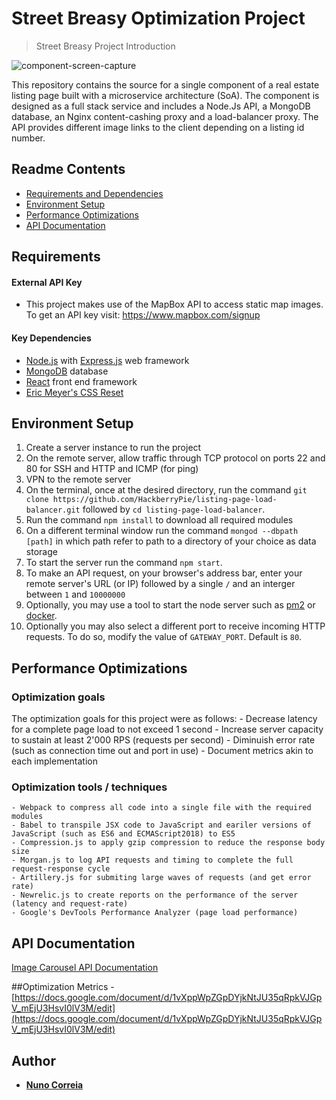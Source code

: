 # Street Breasy Optimization Project
> Street Breasy Project Introduction

![component-screen-capture](https://github.com/HackberryPie/image-carousel-component/blob/master/documentation/images/component-screen-capture-main.gif)

This repository contains the source for a single component of a real estate listing page built with a microservice architecture (SoA). The component is designed as a full stack service and includes a Node.Js API, a MongoDB database, an Nginx content-cashing proxy and a load-balancer proxy. The API provides different image links to the client depending on a listing id number.


## Readme Contents

- [Requirements and Dependencies](#requirements)
- [Environment Setup](#environment-setup)
- [Performance Optimizations](#performance-optimizations)
- [API Documentation](#api-documentation)


## Requirements

#### External API Key

- This project makes use of the MapBox API to access static map images. To get an API key visit: https://www.mapbox.com/signup

#### Key Dependencies

- [Node.js](https://nodejs.org/en/) with [Express.js](https://expressjs.com/) web framework
- [MongoDB](https://www.mongodb.com/) database
- [React](https://reactjs.org/docs/getting-started.html) front end framework
- [Eric Meyer's CSS Reset](https://meyerweb.com/eric/tools/css/reset/)

## Environment Setup

1. Create a server instance to run the project
2. On the remote server, allow traffic through TCP protocol on ports 22 and 80 for SSH and HTTP and ICMP (for ping)
3. VPN to the remote server  
4. On the terminal, once at the desired directory, run the command `git clone https://github.com/HackberryPie/listing-page-load-balancer.git` followed by `cd listing-page-load-balancer`.
5. Run the command `npm install` to download all required modules
6. On a different terminal window run the command `mongod --dbpath [path]` in which path refer to path to a directory of your choice as data storage
7. To start the server run the command `npm start`.
8. To make an API request, on your browser's address bar, enter your remote server's URL (or IP) followed by a single `/` and an interger between `1` and `10000000`
9. Optionally, you may use a tool to start the node server such as [pm2](http://pm2.keymetrics.io/) or [docker](https://docs.docker.com/docker-hub/).
10. Optionally you may also select a different port to receive incoming HTTP requests. To do so, modify the value of `GATEWAY_PORT`. Default is `80`.


## Performance Optimizations

### Optimization goals
The optimization goals for this project were as follows:
    - Decrease latency for a complete page load to not exceed 1 second
    - Increase server capacity to sustain at least 2'000 RPS (requests per second)
    - Diminuish error rate (such as connection time out and port in use)
    - Document metrics akin to each implementation


### Optimization tools / techniques
    - Webpack to compress all code into a single file with the required modules
    - Babel to transpile JSX code to JavaScript and eariler versions of JavaScript (such as ES6 and ECMAScript2018) to ES5
    - Compression.js to apply gzip compression to reduce the response body size 
    - Morgan.js to log API requests and timing to complete the full request-response cycle
    - Artillery.js for submiting large waves of requests (and get error rate)
    - Newrelic.js to create reports on the performance of the server (latency and request-rate)
    - Google's DevTools Performance Analyzer (page load performance)
  

## API Documentation

[Image Carousel API Documentation](https://github.com/HackberryPie/image-carousel-component/blob/master/documentation/api-documentation.md)

##Optimization Metrics
    - [https://docs.google.com/document/d/1vXppWpZGpDYjkNtJU35qRpkVJGpV_mEjU3HsvI0lV3M/edit](https://docs.google.com/document/d/1vXppWpZGpDYjkNtJU35qRpkVJGpV_mEjU3HsvI0lV3M/edit)

## Author

* [**Nuno Correia**](https://www.linkedin.com/in/nuno-correia-901904132/)



